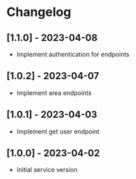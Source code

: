 # Changelog

## [1.1.0] - 2023-04-08
- Implement authentication for endpoints

## [1.0.2] - 2023-04-07
- Implement area endpoints

## [1.0.1] - 2023-04-03
- Implement get user endpoint

## [1.0.0] - 2023-04-02
- Initial service version